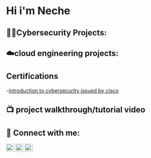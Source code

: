 <h1>Hi i'm Neche</a></h1>

<h2>👨‍💻Cybersecurity Projects:</h2>                
<h2> ☁️cloud engineering projects:</h2>

<h2>Certifications</h2>

-[introduction to cybersecurity issued by cisco](https://www.credly.com/badges/bc46596b-060a-4e4c-9461-baa34c25d47b/public_url)


<h2>📺 project walkthrough/tutorial video </h2>


<h2> 🤳 Connect with me:</h2>

[<img align="left" alt="chinecheremogbu | Twitter" width="22px" src="https://cdn.jsdelivr.net/npm/simple-icons@v3/icons/twitter.svg" />][twitter]
[<img align="left" alt="chinecheremogbunwobodo | LinkedIn" width="22px" src="https://cdn.jsdelivr.net/npm/simple-icons@v3/icons/linkedin.svg" />][linkedin]
[<img align="left" alt="neche.ogbu | Instagram" width="22px" src="https://cdn.jsdelivr.net/npm/simple-icons@v3/icons/instagram.svg" />][instagram]

[twitter]: https://twitter.com/chinecheremogbu/
[instagram]: https://www.instagram.com/neche.ogbu/
[linkedin]: https://linkedin.com/in/chinecheremogbunwobodo/


<!--
